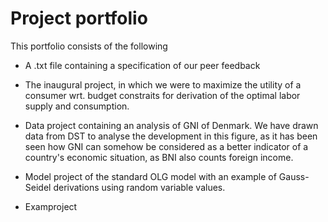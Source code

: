 # Project portfolio

This portfolio consists of the following

* A .txt file containing a specification of our peer feedback

* The inaugural project, in which we were to maximize the utility of a consumer wrt. budget constraits for derivation of the optimal labor supply and consumption. 

* Data project containing an analysis of GNI of Denmark. We have drawn data from DST to analyse the development in this figure, as it has been seen how GNI can somehow be considered as a better indicator of a country's economic situation, as BNI also counts foreign income.  

* Model project of the standard OLG model with an example of Gauss-Seidel derivations using random variable values. 

* Examproject